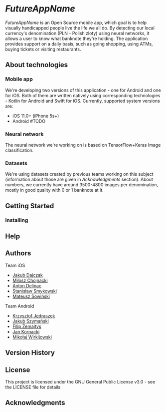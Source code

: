 # *FutureAppName*

*FutureAppName* is an Open Source mobile app, which goal is to help visually handicapped people live the life we all do. By detecting our local currency's denomination (PLN - Polish zloty) using neural networks, it allows a user to know what banknote they're holding. The application provides support on a daily basis, such as going shopping, using ATMs, buying tickets or visiting restaurants.

## About technologies
### Mobile app
We're developing two versions of this application - one for Android and one for iOS. Both of them are written natively using corresponding technologies - Kotlin for Android and Swift for iOS. Currently, supported system versions are:
* iOS 11.0+ (iPhone 5s+)
* Android #TODO

### Neural network
The neural network we're working on is based on TensorFlow+Keras Image classification.

### Datasets
We're using datasets created by previous teams working on this subject (information about those are given in *Acknowledgments* section). About numbers, we currently have around 3500-4800 images per denomination, mostly in good quality with 0 or 1 banknote at it.

[comment]: <> (An in-depth paragraph about your project and overview of use.)

## Getting Started

### Installing

[comment]: <> (* How/where to download your program * Any modifications needed to be made to files/folders)

## Help

[comment]: <> (Any advise for common problems or issues.)

## Authors

Team iOS
* [Jakub Dajczak](https://github.com/qaziok)
* [Miłosz Chojnacki](https://github.com/Buzeqq)
* [Anton Delinac](https://github.com/anton-0)
* [Stanisław Smykowski](https://github.com/StanislawSm)
* [Mateusz Sowiński](https://github.com/wichurax)

Team Android
* [Krzysztof Jędraszek](https://github.com/kjedrasz2137)
* [Jakub Szymański](https://github.com/Corax0x01)
* [Filip Żemajtys](https://github.com/fzemi)
* [Jan Kornacki](https://github.com/jankejc)
* [Mikołaj Wirkijowski](https://github.com/mikolajwirkijowski97)

## Version History

## License

This project is licensed under the GNU General Public License v3.0 - see the LICENSE file for details

## Acknowledgments

[comment]: <> (Inspiration, code snippets, etc.)
